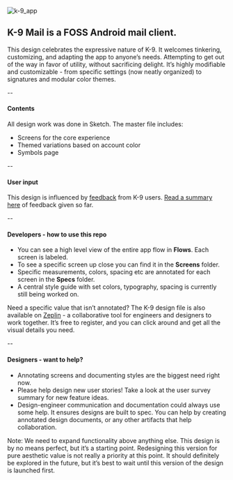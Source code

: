 ![k-9_app](https://cloud.githubusercontent.com/assets/8000951/23281428/464b73b4-f9eb-11e6-962b-99f9c2ba97a3.png)



## K-9 Mail is a FOSS Android mail client. 
This design celebrates the expressive nature of K-9. It welcomes tinkering, customizing, and adapting the app to anyone’s needs. Attempting to get out of the way in favor of utility, without sacrificing delight. It’s highly modifiable and customizable - from specific settings (now neatly organized) to signatures and modular color themes. 

--

#### Contents
All design work was done in Sketch. The master file includes:
- Screens for the core experience
- Themed variations based on account color
- Symbols page

--

#### User input
This design is influenced by [feedback](https://uxquestionnaire.typeform.com/to/SHacN5/) from K-9 users. [Read a summary here](../master/Feedback/FEEDBACK.md) of feedback given so far. 

--

#### Developers - how to use this repo
- You can see a high level view of the entire app flow in **Flows**. Each screen is labeled.
- To see a specific screen up close you can find it in the **Screens** folder. 
- Specific measurements, colors, spacing etc are annotated for each screen in the **Specs** folder. 
- A central style guide with set colors, typography, spacing is currently still being worked on. 

Need a specific value that isn’t annotated? The K-9 design file is also available on [Zeplin](https://zpl.io/ZEjQ4O) - a collaborative tool for engineers and designers to work together. It’s free to register, and you can click around and get all the visual details you need. 

--

#### Designers - want to help?

- Annotating screens and documenting styles are the biggest need right now.
- Please help design new user stories! Take a look at the user survey summary for new feature ideas. 
- Design-engineer communication and documentation could always use some help. It ensures designs are built to spec. You can help by creating annotated design documents, or any other artifacts that help collaboration.

Note: We need to expand functionality above anything else. This design is by no means perfect, but it’s a starting point. Redesigning this version for pure aesthetic value is not really a priority at this point. It should definitely be explored in the future, but it’s best to wait until this version of the design is launched first.
